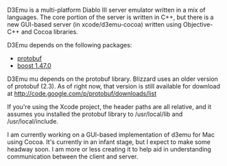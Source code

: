 D3Emu is a multi-platform Diablo III server emulator written in a mix of languages. The core portion of the server is written in C++, but there is a new GUI-based server (in xcode/d3emu-cocoa) written using Objective-C++ and Cocoa libraries.

D3Emu depends on the following packages:
* [protobuf](http://code.google.com/p/protobuf/downloads/list)
* [boost 1.47.0](http://boost.org)

D3Emu mu depends on the protobuf library. Blizzard uses an older version of protobuf (2.3). As of right now, that version is still available for download at http://code.google.com/p/protobuf/downloads/list

If you're using the Xcode project, the header paths are all relative, and it assumes you installed the protobuf library to /usr/local/lib and /usr/local/include.

I am currently working on a GUI-based implementation of d3emu for Mac using Cocoa. It's currently in an infant stage, but I expect to make some headway soon. I am more or less creating it to help aid in understanding communication between the client and server.
